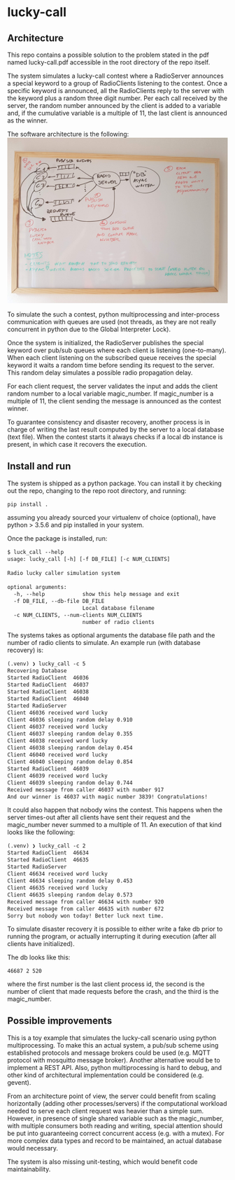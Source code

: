 # lucky-call

## Architecture
This repo contains a possible solution to the problem stated in the pdf named
lucky-call.pdf accessible in the root directory of the repo itself.

The system simulates a lucky-call contest where a RadioServer announces a
special keyword to a group of RadioClients listening to the contest. Once a
specific keyword is announced, all the RadioClients reply to the server with the
keyword plus a random three digit number. Per each call received by the server,
the random number announced by the client is added to a variable and, if the
cumulative variable is a multiple of 11, the last client is announced as the
winner.

The software architecture is the following:
![architecture](https://github.com/fciaccia/lucky-call/blob/master/doc/architecture.jpg)

To simulate the such a contest, python multiprocessing and inter-process
communication with queues are used (not threads, as they are not really
concurrent in python due to the Global Interpreter Lock).

Once the system is initialized, the RadioServer publishes the special keyword
over pub/sub queues where each client is listening (one-to-many). When each
client listening on the subscribed queue receives the special keyword it waits a
random time before sending its request to the server. This random delay
simulates a possible radio propagation delay.

For each client request, the server validates the input and adds the client
random number to a local variable magic_number. If magic_number is a multiple of
11, the client sending the message is announced as the contest winner.

To guarantee consistency and disaster recovery, another process is in charge of
writing the last result computed by the server to a local database (text file).
When the contest starts it always checks if a local db instance is present, in
which case it recovers the execution.

## Install and run
The system is shipped as a python package. You can install it by checking out
the repo, changing to the repo root directory, and running:
```
pip install .
```
assuming you already sourced your virtualenv of choice (optional), have
python > 3.5.6 and pip installed in your system.

Once the package is installed, run:
```
$ luck_call --help
usage: lucky_call [-h] [-f DB_FILE] [-c NUM_CLIENTS]

Radio lucky caller simulation system

optional arguments:
  -h, --help            show this help message and exit
  -f DB_FILE, --db-file DB_FILE
                        Local database filename
  -c NUM_CLIENTS, --num-clients NUM_CLIENTS
                        number of radio clients
```

The systems takes as optional arguments the database file path and the number of
radio clients to simulate.
An example run (with database recovery) is:
```
(.venv) ❯ lucky_call -c 5
Recovering Database
Started RadioClient  46036
Started RadioClient  46037
Started RadioClient  46038
Started RadioClient  46040
Started RadioServer
Client 46036 received word lucky
Client 46036 sleeping random delay 0.910
Client 46037 received word lucky
Client 46037 sleeping random delay 0.355
Client 46038 received word lucky
Client 46038 sleeping random delay 0.454
Client 46040 received word lucky
Client 46040 sleeping random delay 0.854
Started RadioClient  46039
Client 46039 received word lucky
Client 46039 sleeping random delay 0.744
Received message from caller 46037 with number 917
And our winner is 46037 with magic number 3839! Congratulations!
```

It could also happen that nobody wins the contest. This happens when the
server times-out after all clients have sent their request and the
magic_number never summed to a multiple of 11. An execution of that kind
looks like the following:
```
(.venv) ❯ lucky_call -c 2
Started RadioClient  46634
Started RadioClient  46635
Started RadioServer
Client 46634 received word lucky
Client 46634 sleeping random delay 0.453
Client 46635 received word lucky
Client 46635 sleeping random delay 0.573
Received message from caller 46634 with number 920
Received message from caller 46635 with number 672
Sorry but nobody won today! Better luck next time.
```

To simulate disaster recovery it is possible to either write a fake db prior to
running the program, or actually interrupting it during execution (after all
clients have initialized).

The db looks like this:
```
46687 2 520
```
where the first number is the last client process id, the second is the number
of client that made requests before the crash, and the third is the
magic_number.


## Possible improvements
This is a toy example that simulates the lucky-call scenario using python
multiprocessing. To make this an actual system, a pub/sub scheme using
established protocols and message brokers could be used (e.g. MQTT protocol
with mosquitto message broker). Another alternative would be to implement a REST
API. Also, python multiprocessing is hard to debug, and other kind of
architectural implementation could be considered (e.g. gevent).

From an architecture point of view, the server could benefit from scaling
horizontally (adding other processes/servers) if the computational workload
needed to serve each client request was heavier than a simple sum. However, in
presence of single shared variable such as the magic_number, with multiple
consumers both reading and writing, special attention should be put into
guaranteeing correct concurrent access (e.g. with a mutex). For more complex
data types and record to be maintained, an actual database would necessary.

The system is also missing unit-testing, which would benefit code
maintainability.
